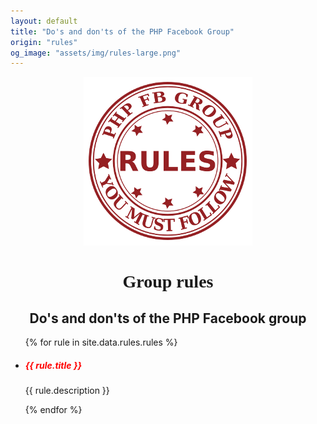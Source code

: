 ```yaml
---
layout: default
title: "Do's and don'ts of the PHP Facebook Group"
origin: "rules"
og_image: "assets/img/rules-large.png"
---
```


<div style="text-align:center;">
    <img src="/assets/img/rules.png" alt="PHP Facebook Group Rules">
</div>

<h1 style="font-family:Audiowide;text-align:center">Group rules</h1>

<h2 style="text-align: center">Do's and don'ts of the PHP Facebook group</h2>

<ul class="rules">
{% for rule in site.data.rules.rules %}
    <li>
        <h5 style="color:red"><i class="fa fa-circle-thin"></i> {{ rule.title }}</h5>
        <p>{{ rule.description }}</p>
    </li>
{% endfor %}
</ul>
